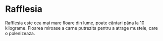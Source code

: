 # Rafflesia

Rafflesia este cea mai mare floare din lume, poate cântari pâna la 10 kilograme.
Floarea miroase a carne putrezita pentru a atrage mustele, care o polenizeaza.
